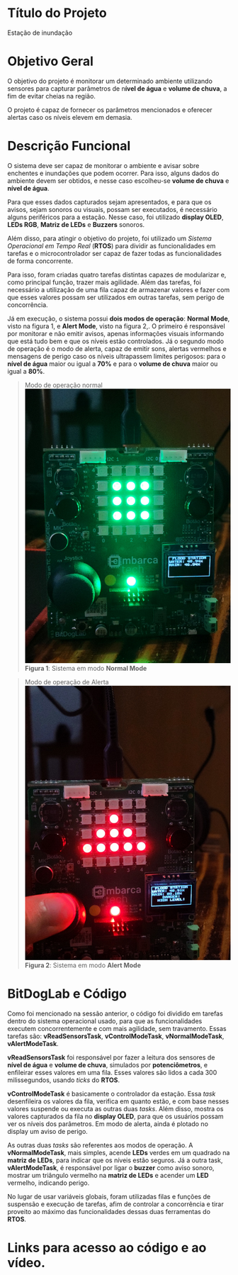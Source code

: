 # Título do Projeto  

Estação de inundação

# Objetivo Geral  

O objetivo do projeto é monitorar um determinado ambiente utilizando sensores para capturar parâmetros de n**ível de água** e **volume de chuva**, a fim de evitar cheias na região.

O projeto é capaz de fornecer os parâmetros mencionados e oferecer alertas caso os níveis elevem em demasia.

# Descrição Funcional  

O sistema deve ser capaz de monitorar o ambiente e avisar sobre enchentes e inundações que podem ocorrer. Para isso, alguns dados do ambiente devem ser obtidos, e nesse caso escolheu-se **volume de chuva** e **nível de água**.

Para que esses dados capturados sejam apresentados, e para que os avisos, sejam sonoros ou visuais, possam ser executados, é necessário alguns periféricos para a estação. Nesse caso, foi utilizado **display OLED**, **LEDs RGB**, **Matriz de LEDs** e **Buzzers** sonoros.

Além disso, para atingir o objetivo do projeto, foi utilizado um *Sistema Operacional em Tempo Real* (**RTOS**) para dividir as funcionalidades em tarefas e o microcontrolador ser capaz de fazer todas as funcionalidades de forma concorrente.

Para isso, foram criadas quatro tarefas distintas capazes de modularizar e, como principal função, trazer mais agilidade. Além das tarefas, foi necessário a utilização de uma fila capaz de armazenar valores e fazer com que esses valores possam ser utilizados em outras tarefas, sem perigo de concorrência.

Já em execução, o sistema possui **dois modos de operação**: **Normal Mode**, visto na figura 1, e **Alert Mode**, visto na figura 2,. O primeiro é responsável por monitorar e não emitir avisos, apenas informações visuais informando que está tudo bem e que os níveis estão controlados. Já o segundo modo de operação é o modo de alerta, capaz de emitir sons, alertas vermelhos e mensagens de perigo caso os níveis ultrapassem limites perigosos: para o **nível de água** maior ou igual a **70%** e para o **volume de chuva** maior ou igual a **80%**.

> Modo de operação normal
> ![site](./assets/flood-station-normal.jpg)
> **Figura 1**: Sistema em modo **Normal Mode**


> Modo de operação de Alerta
> ![site](./assets/flood-station-alert.jpg)
> **Figura 2**: Sistema em modo **Alert Mode**

# BitDogLab e Código

Como foi mencionado na sessão anterior, o código foi dividido em tarefas dentro do sistema operacional usado, para que as funcionalidades executem concorrentemente e com mais agilidade, sem travamento. Essas tarefas são: **vReadSensorsTask**, **vControlModeTask**, **vNormalModeTask**, **vAlertModeTask**.

**vReadSensorsTask** foi responsável por fazer a leitura dos sensores de **nível de água** e **volume de chuva**, simulados por **potenciômetros**, e enfileirar esses valores em uma fila. Esses valores são lidos a cada 300 milissegundos, usando *ticks* do **RTOS**.

**vControlModeTask** é basicamente o controlador da estação. Essa *task* desenfileira os valores da fila, verifica em quanto estão, e com base nesses valores suspende ou executa as outras duas *tasks*. Além disso, mostra os valores capturados da fila no **display OLED**, para que os usuários possam ver os níveis dos parâmetros. Em modo de alerta, ainda é plotado no display um aviso de perigo.

As outras duas *tasks* são referentes aos modos de operação. A **vNormalModeTask**, mais simples, acende **LEDs** verdes em um quadrado na **matriz de LEDs**, para indicar que os níveis estão seguros. Já a outra task, **vAlertModeTask**, é responsável por ligar o **buzzer** como aviso sonoro, mostrar um triângulo vermelho na **matriz de LEDs** e acender um **LED** vermelho, indicando perigo.

No lugar de usar variáveis globais, foram utilizadas filas e funções de suspensão e execução de tarefas, afim de controlar a concorrência e tirar proveito ao máximo das funcionalidades dessas duas ferramentas do **RTOS**.

# Links para acesso ao código e ao vídeo. 
